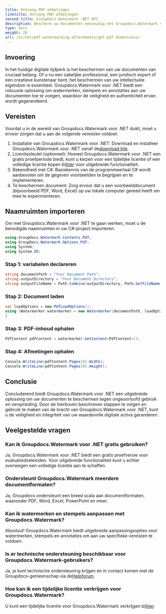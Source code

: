 ```yaml
---
title: Ontvang PDF-afmetingen
linktitle: Ontvang PDF-afmetingen
second_title: GroupDocs.Watermark .NET API
description: Bescherm uw documenten eenvoudig met Groupdocs.Watermark voor .NET. Voeg moeiteloos watermerken, stempels en annotaties toe.
type: docs
weight: 26
url: /nl/net/pdf-watermarking-attachments/get-pdf-dimensions/
---
```

## Invoering
In het huidige digitale tijdperk is het beschermen van uw documenten van cruciaal belang. Of u nu een zakelijke professional, een juridisch expert of een creatieve kunstenaar bent, het beschermen van uw intellectuele eigendom is essentieel. Groupdocs.Watermark voor .NET biedt een robuuste oplossing om watermerken, stempels en annotaties aan uw documenten toe te voegen, waardoor de veiligheid en authenticiteit ervan wordt gegarandeerd.
## Vereisten
Voordat u in de wereld van Groupdocs.Watermark voor .NET duikt, moet u ervoor zorgen dat u aan de volgende vereisten voldoet:
1.  Installatie van Groupdocs.Watermark voor .NET: Download en installeer Groupdocs.Watermark voor .NET vanaf de[download link](https://releases.groupdocs.com/Watermark/net/).
2.  Licentiesleutel (optioneel): Hoewel Groupdocs.Watermark voor .NET een gratis proefperiode biedt, kunt u kiezen voor een tijdelijke licentie of een volledige licentie kopen bij[hier](https://purchase.groupdocs.com/buy) voor uitgebreide functionaliteit.
3. Bekendheid met C#: Basiskennis van de programmeertaal C# wordt aanbevolen om de gegeven voorbeelden te begrijpen en te implementeren.
4. Te beschermen document: Zorg ervoor dat u een voorbeelddocument (bijvoorbeeld PDF, Word, Excel) op uw lokale computer gereed heeft om mee te experimenteren.

## Naamruimten importeren
Om met Groupdocs.Watermark voor .NET te gaan werken, moet u de benodigde naamruimten in uw C#-project importeren.
```csharp
using GroupDocs.Watermark.Contents.Pdf;
using GroupDocs.Watermark.Options.Pdf;
using System;
using System.IO;
```
### Stap 1: variabelen declareren
```csharp
string documentPath = "Your Document Path";
string outputDirectory = "Your Document Directory";
string outputFileName = Path.Combine(outputDirectory, Path.GetFileName(documentPath));
```
### Stap 2: Document laden
```csharp
var loadOptions = new PdfLoadOptions();
using (Watermarker watermarker = new Watermarker(documentPath, loadOptions))
{
```
### Stap 3: PDF-inhoud ophalen
```csharp
PdfContent pdfContent = watermarker.GetContent<PdfContent>();
```
### Stap 4: Afmetingen ophalen
```csharp
Console.WriteLine(pdfContent.Pages[0].Width);
Console.WriteLine(pdfContent.Pages[0].Height);
```

## Conclusie
Concluderend biedt Groupdocs.Watermark voor .NET een uitgebreide oplossing om uw documenten te beschermen tegen ongeoorloofd gebruik en verspreiding. Door de hierboven beschreven stappen te volgen en gebruik te maken van de kracht van Groupdocs.Watermark voor .NET, kunt u de veiligheid en integriteit van uw waardevolle digitale activa garanderen.
## Veelgestelde vragen
### Kan ik Groupdocs.Watermark voor .NET gratis gebruiken?
Ja, Groupdocs.Watermark voor .NET biedt een gratis proefversie voor evaluatiedoeleinden. Voor uitgebreide functionaliteit kunt u echter overwegen een volledige licentie aan te schaffen.
### Ondersteunt Groupdocs.Watermark meerdere documentformaten?
Ja, Groupdocs ondersteunt een breed scala aan documentformaten, waaronder PDF, Word, Excel, PowerPoint en meer.
### Kan ik watermerken en stempels aanpassen met Groupdocs.Watermark?
Absoluut! Groupdocs.Watermark biedt uitgebreide aanpassingsopties voor watermerken, stempels en annotaties om aan uw specifieke vereisten te voldoen.
### Is er technische ondersteuning beschikbaar voor Groupdocs.Watermark-gebruikers?
 Ja, je kunt technische ondersteuning krijgen en in contact komen met de Groupdocs-gemeenschap via de[Helpforum](https://forum.groupdocs.com/c/watermark/19).
### Hoe kan ik een tijdelijke licentie verkrijgen voor Groupdocs.Watermark?
 U kunt een tijdelijke licentie voor Groupdocs.Watermark verkrijgen bij[hier](https://purchase.groupdocs.com/temporary-license/).